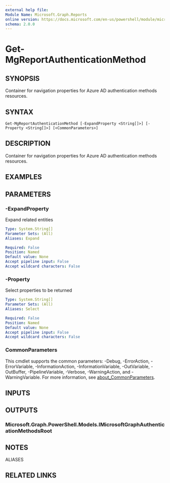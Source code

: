 ```yaml
---
external help file:
Module Name: Microsoft.Graph.Reports
online version: https://docs.microsoft.com/en-us/powershell/module/microsoft.graph.reports/get-mgreportauthenticationmethod
schema: 2.0.0
---
```


# Get-MgReportAuthenticationMethod

## SYNOPSIS
Container for navigation properties for Azure AD authentication methods resources.

## SYNTAX

```
Get-MgReportAuthenticationMethod [-ExpandProperty <String[]>] [-Property <String[]>] [<CommonParameters>]
```

## DESCRIPTION
Container for navigation properties for Azure AD authentication methods resources.

## EXAMPLES

## PARAMETERS

### -ExpandProperty
Expand related entities

```yaml
Type: System.String[]
Parameter Sets: (All)
Aliases: Expand

Required: False
Position: Named
Default value: None
Accept pipeline input: False
Accept wildcard characters: False
```

### -Property
Select properties to be returned

```yaml
Type: System.String[]
Parameter Sets: (All)
Aliases: Select

Required: False
Position: Named
Default value: None
Accept pipeline input: False
Accept wildcard characters: False
```

### CommonParameters
This cmdlet supports the common parameters: -Debug, -ErrorAction, -ErrorVariable, -InformationAction, -InformationVariable, -OutVariable, -OutBuffer, -PipelineVariable, -Verbose, -WarningAction, and -WarningVariable. For more information, see [about_CommonParameters](http://go.microsoft.com/fwlink/?LinkID=113216).

## INPUTS

## OUTPUTS

### Microsoft.Graph.PowerShell.Models.IMicrosoftGraphAuthenticationMethodsRoot

## NOTES

ALIASES

## RELATED LINKS

